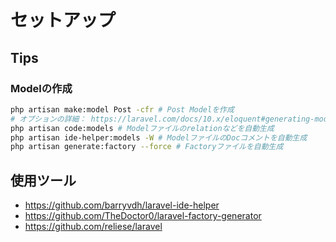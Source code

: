 # セットアップ

## Tips
### Modelの作成
```sh
php artisan make:model Post -cfr # Post Modelを作成
# オプションの詳細： https://laravel.com/docs/10.x/eloquent#generating-model-classes
php artisan code:models # Modelファイルのrelationなどを自動生成
php artisan ide-helper:models -W # ModelファイルのDocコメントを自動生成
php artisan generate:factory --force # Factoryファイルを自動生成
```

## 使用ツール
- https://github.com/barryvdh/laravel-ide-helper
- https://github.com/TheDoctor0/laravel-factory-generator
- https://github.com/reliese/laravel
